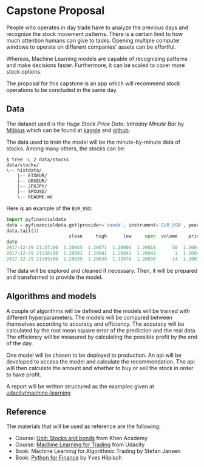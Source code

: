 # Capstone Proposal

People who operates in day trade have to analyze the previous days and recognize the stock movement patterns.
There is a certain limit to how much attention humans can give to tasks.
Opening multiple computer windows to operate on different companies' assets can be effortful.

Whereas, Machine Learning models are capable of recognizing patterns and make decisions faster.
Furthermore, it can be scaled to cover more stock options.

The proposal for this capstone is an app which will recommend stock operations to be concluded in the same day.

## Data

The dataset used is the _Huge Stock Price Data: Intraday Minute Bar_ by [Möbius](https://www.kaggle.com/arashnic) which can be found at [kaggle](https://www.kaggle.com/datasets/arashnic/stock-data-intraday-minute-bar) and [github](https://github.com/FutureSharks/financial-data/tree/master/pyfinancialdata).

The data used to train the model will be the minute-by-minute data of stocks.
Among many others, the stocks can be:

```
$ tree -L 2 data/stocks
data/stocks/
\-- histdata/
    |-- ETXEUR/
    |-- GRXEUR/
    |-- JPXJPY/
    |-- SPXUSD/
    \-- README.md
```

Here is an example of the `EUR_USD`:

```python
import pyfinancialdata
data = pyfinancialdata.get(provider='oanda', instrument='EUR_USD', year=2017)
data.tail(3)
                       close     high      low     open  volume    price
date
2017-12-29 21:57:00  1.20045  1.20071  1.20004  1.20018      50  1.20045
2017-12-29 21:58:00  1.20041  1.20041  1.20041  1.20041       1  1.20041
2017-12-29 21:59:00  1.20039  1.20039  1.19970  1.20036      14  1.20039
```

The data will be explored and cleaned if necessary.
Then, it will be prepared and transformed to provide the model.

## Algorithms and models

A couple of algorithms will be defined and the models will be trained with different hyperparameters.
The models will be compared between themselves according to accuracy and efficiency.
The accuracy will be calculated by the root mean square error of the prediction and the real data.
The efficiency will be measured by calculating the possible profit by the end of the day.

One model will be chosen to be deployed to production.
An api will be developed to access the model and calculate the recommendation.
The api will then calculate the amount and whether to buy or sell the stock in order to have profit.

A report will be written structured as the examples given at [udacity/machine-learning](https://github.com/udacity/machine-learning/tree/master/projects/capstone)

## Reference

The materials that will be used as reference are the following:
- Course: [Unit: Stocks and bonds](https://www.khanacademy.org/economics-finance-domain/core-finance/stock-and-bonds) from Khan Academy
- Course: [Machine Learning for Trading](https://classroom.udacity.com/courses/ud501) from Udacity
- Book: Machine Learning for Algorithmic Trading by Stefan Jansen
- Book: [Python for Finance](https://home.tpq.io/books/py4fi/) by Yves Hilpisch
